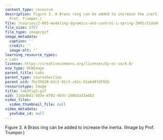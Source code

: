```yaml
---
content_type: resource
description: Figure 3. A Brass ring can be added to increase the inertia. (Image by
  Prof. Trumper.)
file: /courses/2-003-modeling-dynamics-and-control-i-spring-2005/11dad6d1583edf92db3c2d0b2a31edb3_lab3fig3.gif
file_size: 3757
file_type: image/gif
image_metadata:
  caption: ''
  credit: ''
  image-alt: ''
learning_resource_types:
- Labs
license: https://creativecommons.org/licenses/by-nc-sa/4.0/
ocw_type: OCWImage
parent_title: Labs
parent_type: CourseSection
parent_uid: fbc55028-b2c1-01c5-c62c-62ab407df92b
resourcetype: Image
title: lab3fig3.gif
uid: 11dad6d1-583e-df92-db3c-2d0b2a31edb3
video_files:
  video_thumbnail_file: null
video_metadata:
  youtube_id: null
---
```

Figure 3. A Brass ring can be added to increase the inertia. (Image by Prof. Trumper.)